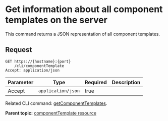 # Get information about all component templates on the server

This command returns a JSON representation of all component templates.

## Request

```
GET https://{hostname}:{port}
    /cli/componentTemplate
Accept: application/json

```

|Parameter|Type|Required|Description|
|---------|----|--------|-----------|
|Accept|`application/json`|true| |

Related CLI command: [getComponentTemplates](udclient_getcomponenttemplates.md).

**Parent topic:** [componentTemplate resource](../../com.ibm.udeploy.api.doc/topics/rest_cli_componenttemplate.md)

